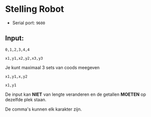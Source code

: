 # Stelling Robot

- Serial port: `9600`

## Input:

`0,1,2,3,4,4`

`x1,y1,x2,y2,x3,y3`

Je kunt maximaal 3 sets van coods meegeven

`x1,y1,x,y2`

`x1,y1`

De input kan **NIET** van lengte veranderen en de getallen **MOETEN** op dezelfde plek staan.

De comma's kunnen elk karakter zijn.